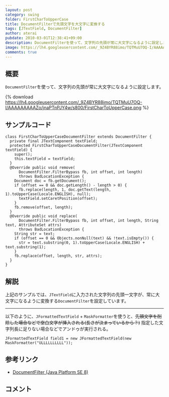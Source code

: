 ```yaml
---
layout: post
category: swing
folder: FirstCharToUpperCase
title: DocumentFilterで先頭文字を大文字に変換する
tags: [JTextField, DocumentFilter]
author: aterai
pubdate: 2010-03-01T12:38:41+09:00
description: DocumentFilterを使って、文字列の先頭が常に大文字になるように設定します。
image: https://lh4.googleusercontent.com/_9Z4BYR88imo/TQTMuU7OQ-I/AAAAAAAAAZo/jnaPTnPJY4w/s800/FirstCharToUpperCase.png
comments: true
---
```

## 概要
`DocumentFilter`を使って、文字列の先頭が常に大文字になるように設定します。

{% download https://lh4.googleusercontent.com/_9Z4BYR88imo/TQTMuU7OQ-I/AAAAAAAAAZo/jnaPTnPJY4w/s800/FirstCharToUpperCase.png %}

## サンプルコード
<pre class="prettyprint"><code>class FirstCharToUpperCaseDocumentFilter extends DocumentFilter {
  private final JTextComponent textField;
  protected FirstCharToUpperCaseDocumentFilter(JTextComponent textField) {
    super();
    this.textField = textField;
  }
  @Override public void remove(
      DocumentFilter.FilterBypass fb, int offset, int length)
      throws BadLocationException {
    Document doc = fb.getDocument();
    if (offset == 0 &amp;&amp; doc.getLength() - length &gt; 0) {
      fb.replace(length, 1, doc.getText(length, 1).toUpperCase(Locale.ENGLISH), null);
      textField.setCaretPosition(offset);
    }
    fb.remove(offset, length);
  }
  @Override public void replace(
      DocumentFilter.FilterBypass fb, int offset, int length, String text, AttributeSet attrs)
      throws BadLocationException {
    String str = text;
    if (offset == 0 &amp;&amp; Objects.nonNull(text) &amp;&amp; !text.isEmpty()) {
      str = text.substring(0, 1).toUpperCase(Locale.ENGLISH) + text.substring(1);
    }
    fb.replace(offset, length, str, attrs);
  }
}
</code></pre>

## 解説
上記のサンプルでは、`JTextField`に入力された文字列の先頭一文字が、常に大文字になるように変換する`DocumentFilter`を設定しています。

- - - -
以下のように、`JFormattedTextField` + `MaskFormatter`を使うと、~~先頭文字を削除した場合などで空白文字が挿入される(長さが決まっているから？)~~ 指定した文字列長に足りない場合などでアンドゥが実行される。

<pre class="prettyprint"><code>JFormattedTextField field1 = new JFormattedTextField(new MaskFormatter("ULLLLLLLLLL"));
</code></pre>

## 参考リンク
- [DocumentFilter (Java Platform SE 8)](https://docs.oracle.com/javase/jp/8/docs/api/javax/swing/text/DocumentFilter.html)

<!-- dummy comment line for breaking list -->

## コメント

